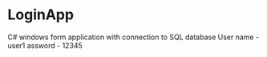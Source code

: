 # LoginApp
C# windows form application with connection to SQL database
User name - user1
assword - 12345
